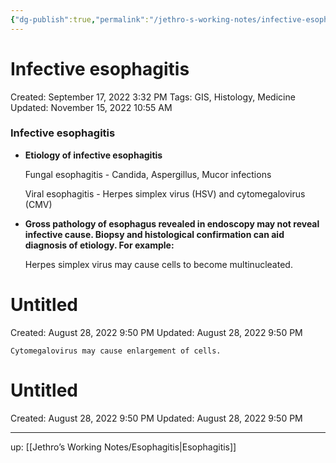 ```yaml
---
{"dg-publish":true,"permalink":"/jethro-s-working-notes/infective-esophagitis/","dgPassFrontmatter":true}
---
```



# Infective esophagitis

Created: September 17, 2022 3:32 PM
Tags: GIS, Histology, Medicine
Updated: November 15, 2022 10:55 AM

### Infective esophagitis

- **Etiology of infective esophagitis**
    
    Fungal esophagitis - Candida, Aspergillus, Mucor infections
    
    Viral esophagitis - Herpes simplex virus (HSV) and cytomegalovirus (CMV)
    
- **Gross pathology of esophagus revealed in endoscopy may not reveal infective cause. Biopsy and histological confirmation can aid diagnosis of etiology. For example:**
    
    Herpes simplex virus may cause cells to become multinucleated.
    
    
<div class="transclusion internal-embed is-loaded"><div class="markdown-embed">





# Untitled

Created: August 28, 2022 9:50 PM
Updated: August 28, 2022 9:50 PM

</div></div>

    
    Cytomegalovirus may cause enlargement of cells.
    
    
<div class="transclusion internal-embed is-loaded"><div class="markdown-embed">





# Untitled

Created: August 28, 2022 9:50 PM
Updated: August 28, 2022 9:50 PM

</div></div>

    

---

up: [[Jethro’s Working Notes/Esophagitis\|Esophagitis]]